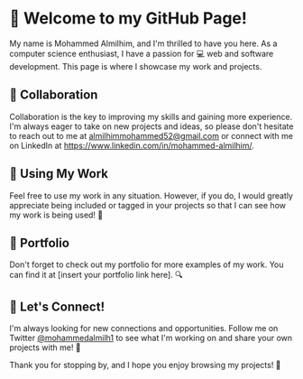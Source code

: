 # 👋 Welcome to my GitHub Page!

My name is Mohammed Almilhim, and I'm thrilled to have you here. As a computer science enthusiast, I have a passion for 💻 web and software development. This page is where I showcase my work and projects.

## 🤝 Collaboration

Collaboration is the key to improving my skills and gaining more experience. I'm always eager to take on new projects and ideas, so please don't hesitate to reach out to me at almilhimmohammed52@gmail.com or connect with me on LinkedIn at https://www.linkedin.com/in/mohammed-almilhim/.

## 💼 Using My Work

Feel free to use my work in any situation. However, if you do, I would greatly appreciate being included or tagged in your projects so that I can see how my work is being used! 🙏

## 📁 Portfolio

Don't forget to check out my portfolio for more examples of my work. You can find it at [insert your portfolio link here]. 🔍

## 🚀 Let's Connect!

I'm always looking for new connections and opportunities. Follow me on Twitter [@mohammedalmilh1](https://twitter.com/mohammedalmilh1) to see what I'm working on and share your own projects with me! 🤝

Thank you for stopping by, and I hope you enjoy browsing my projects! 🌟
